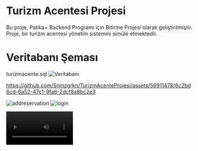 # Turizm Acentesi Projesi

Bu proje, Patika+ Backend Programı için Bitirme Projesi olarak geliştirilmiştir. Proje, bir turizm acentesi yönetim sistemini simüle etmektedir.
# Veritabanı Şeması
turizmacente.sql
![Veritabanı](images/veritabanı.png)


https://github.com/Snmzgrkn/TurizmAcenteProjesi/assets/56911478/6c2bd6cd-6a52-47c1-9fa6-2dcf8a8bc2e3

![addreservation](https://github.com/Snmzgrkn/TurizmAcenteProjesi/assets/56911478/5869a000-e071-4919-9390-bdeda723d595)
![login](https://github.com/Snmzgrkn/TurizmAcenteProjesi/assets/56911478/eb55ee76-0e66-4ecf-9969-489beb6525a5)

<video src='images/Turizm Acente 2024-04-30 21-41-19.mp4' width=180/>

![login](images/login.png)

![Rezervasyon Ekleme](images/addreservation.png)
-------------------------------------------------------------
## Kullanılan Teknolojiler

- Java
- Swing (GUI)
- PostgreSQL (Veritabanı)
- JDBC (Java Veritabanı Bağlantısı)

## Projeyi Çalıştırma

Proje Java ve Maven ile geliştirildiği için bilgisayarınızda Java ve Maven'in yüklü olması gerekmektedir. Ayrıca PostgreSQL veritabanı da kullanılmaktadır, bu nedenle PostgreSQL sunucusunun da kurulu olması gerekmektedir.

1. Projenin kaynak kodlarını bilgisayarınıza klonlayın:

   ```
   git clone https://github.com/kullanici/proje.git
   
PostgreSQL veritabanında otel adında bir veritabanı oluşturun.

  ```
  db.url=jdbc:postgresql://localhost:5432/otel
  db.user=kullanici
  db.password=sifre
```
24.04.2024 Readme 23:59 olmadan düzeltilecek
# Eksik Kısımlar
- Arama Kısımları
- Rezervasyon Güncelleme Silme 
- Otel Ekleme(Tesis Özellikleri Eklenirken Tip Sorunu Çıkıyor)
  
# Kriterler
1.✅ 2.✅ 3.✅ 4.✅ 5.✅ 6.✅ 7.✅ 8.✅ 9.✅ 10.✅ 11.✅ 12.✅ 13.✅ 14.✅ 15.✅ 16.✅ 17.✅ 18.✅ 19.❌ 20.✅ 21.❌ 22.✅ 23.❌ 24.✅ 25.✅ 
